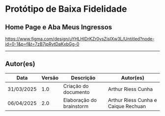 # Protótipo de Baixa Fidelidade

## Home Page e Aba Meus Ingressos

https://www.figma.com/design/uYHLHlDrKZr0ysZisIXw3L/Untitled?node-id=0-1&p=f&t=7zB7jpRytDaKxbGg-0

---

## Autor(es)
| Data | Versão | Descrição | Autor(es) |
| -- | -- | -- | -- |
| 31/03/2025 | 1.0 | Criação do documento | Arthur Riess Cunha |
| 06/04/2025 | 2.0 | Elaboração do brainstorm | Arthur Riess Cunha e Caique Rechuan |

